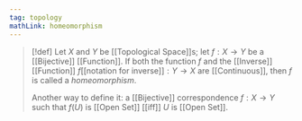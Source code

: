 ```yaml
---
tag: topology
mathLink: homeomorphism
---
```

> [!def]
> Let $X$ and $Y$ be [[Topological Space]]s; let $f:X\rightarrow Y$ be a [[Bijective]] [[Function]]. If both the function $f$ and the [[Inverse]] [[Function]] $f$[[notation for inverse]]$:Y\rightarrow X$ are [[Continuous]], then $f$ is called a *homeomorphism*.
> 
> Another way to define it: a [[Bijective]] correspondence $f:X\rightarrow Y$ such that $f(U)$ is [[Open Set]] [[iff]] $U$ is [[Open Set]].

